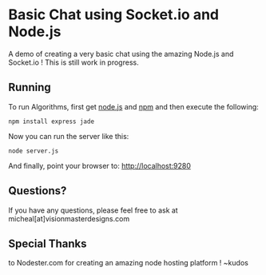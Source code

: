 Basic Chat using Socket.io and Node.js
==================================================

A demo of creating a very basic chat using the amazing Node.js and Socket.io !
This is still work in progress.

Running
-------

To run Algorithms, first get [node.js](http://nodejs.org/) and
[npm](http://npmjs.org/) and then execute the following:

    npm install express jade

Now you can run the server like this:

    node server.js

And finally, point your browser to: [http://localhost:9280](http://localhost:9280)

Questions?
----------
If you have any questions, please feel free to ask at micheal[at]visionmasterdesigns.com

Special Thanks
--------------
to Nodester.com for creating an amazing node hosting platform ! ~kudos